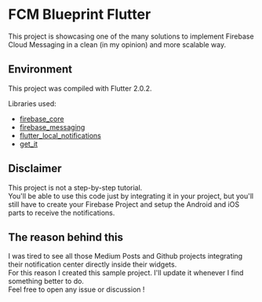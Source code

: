 # FCM Blueprint Flutter

This project is showcasing one of the many solutions to implement Firebase Cloud Messaging in a clean (in my opinion) and more scalable way.  

## Environment

This project was compiled with Flutter 2.0.2.  

Libraries used:  
- [firebase_core](https://pub.dev/packages/firebase_core)
- [firebase_messaging](https://pub.dev/packages/firebase_messaging)
- [flutter_local_notifications](https://pub.dev/packages/flutter_local_notifications)
- [get_it](https://pub.dev/packages/get_it)

## Disclaimer

This project is not a step-by-step tutorial.  
You'll be able to use this code just by integrating it in your project, but you'll still have to create your Firebase Project and setup the Android and iOS parts to receive the notifications.


## The reason behind this

I was tired to see all those Medium Posts and Github projects integrating their notification center directly inside their widgets.  
For this reason I created this sample project. I'll update it whenever I find something better to do.  
Feel free to open any issue or discussion !
